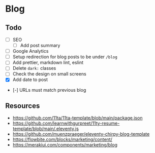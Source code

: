 # Blog

## Todo

- [ ] SEO
  - [ ] Add post summary
- [ ] Google Analytics
- [ ] Setup redirection for blog posts to be under `/blog`
- [ ] Add prettier, markdown lint, eslint
- [ ] Delete `dark:` classes
- [ ] Check the design on small screens
- [x] Add date to post
- [-] URLs must match previous blog

## Resources

- https://github.com/11ta/11ta-template/blob/main/package.json
- https://github.com/learnwithgurpreet/11ty-resume-template/blob/main/.eleventy.js
- https://github.com/muenzpraeger/eleventy-chirpy-blog-template
- https://flowbite.com/blocks/marketing/content/
- https://merakiui.com/components/marketing/blog
